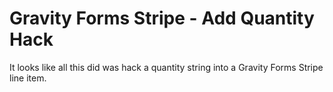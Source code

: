 # Gravity Forms Stripe - Add Quantity Hack

It looks like all this did was hack a quantity string into a Gravity Forms Stripe line item.